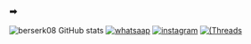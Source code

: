 
### ➡ 

![berserk08 GitHub stats](https://github-readme-stats.vercel.app/api?username=lucasdiakk@gmail.com&show_icons=true&theme=tokyonight)
[![whatsaap](https://img.shields.io/badge/WhatsApp-25D366?style=for-the-badge&logo=whatsapp&logoColor=white)](https://wa.me/qr/SY2D2QCSCJGIG1) 
[![instagram](https://img.shields.io/badge/Instagram-E4405F?style=for-the-badge&logo=instagram&logoColor=white)](https://instagram.com/lucas_dia_s?utm_source=qr&igshid=NGExMmI2YTkyZg%3D%3D)
[![(Threads](https://img.shields.io/badge/Threads-100000?style=for-the-badge&logo=Threads&logoColor=white)](https://www.threads.net/@lucas_dias_s) 
